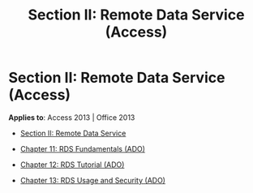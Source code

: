 ﻿---
title: 'Section II: Remote Data Service (Access)'
TOCTitle: 'Section II: remote data service'
ms:assetid: 2a79176f-c42f-4122-b4f5-2ab02685b622
ms:mtpsurl: https://msdn.microsoft.com/library/JJ249055(v=office.15)
ms:contentKeyID: 48543908
ms.date: 09/18/2015
mtps_version: v=office.15
---

# Section II: Remote Data Service (Access)


**Applies to**: Access 2013 | Office 2013



  - [Section II: Remote Data Service](section-ii-remote-data-service.md)

  - [Chapter 11: RDS Fundamentals (ADO)](chapter-11-rds-fundamentals-ado.md)

  - [Chapter 12: RDS Tutorial (ADO)](chapter-12-rds-tutorial-ado.md)

  - [Chapter 13: RDS Usage and Security (ADO)](chapter-13-rds-usage-and-security-ado.md)

